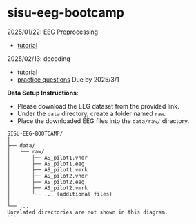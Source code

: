 # sisu-eeg-bootcamp


2025/01/22: EEG Preprocessing 
* [tutorial](https://github.com/wangruosi/sisu-eeg-bootcamp/blob/main/01_preprocessing/Pilot1-preprocessing.ipynb)

2025/02/13: decoding 
* [tutorial](https://github.com/wangruosi/sisu-eeg-bootcamp/blob/main/02_decoding/Pilot1-decoding.ipynb)
* [practice questions](https://github.com/wangruosi/sisu-eeg-bootcamp/blob/main/02_decoding/Practice%20Questions.ipynb)
Due by 2025/3/1

**Data Setup Instructions**:
* Please download the EEG dataset from the provided link.
* Under the `data` directory, create a folder named `raw`.
* Place the downloaded EEG files into the `data/raw/` directory.
````
SISU-EEG-BOOTCAMP/
│
├── data/
│   └── raw/
│       ├── AS_pilot1.vhdr
│       ├── AS_pilot1.eeg
│       ├── AS_pilot1.vmrk
│       ├── AS_pilot2.vhdr
│       ├── AS_pilot2.eeg
│       ├── AS_pilot2.vmrk
│       └── ... (additional files)
│
└── ...
Unrelated directories are not shown in this diagram.
```
